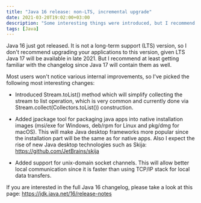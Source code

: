 ```yaml
---
title: "Java 16 release: non-LTS, incremental upgrade"
date: 2021-03-20T19:02:00+03:00
description: "Some interesting things were introduced, but I recommend waiting for Java 17 LTS version"
tags: [Java]
---
```

Java 16 just got released. It is not a long-term support (LTS) version, so I don't recommend upgrading your applications to this version, given LTS Java 17 will be available in late 2021. But I recommend at least getting familiar with the changelog since Java 17 will contain them as well.

Most users won't notice various internal improvements, so I've picked the following most interesting changes:

- Introduced Stream.toList() method which will simplify collecting the stream to list operation, which is very common and currently done via Stream.collect(Collectors.toList()) construction. 

- Added jpackage tool for packaging java apps into native installation images (msi/exe for Windows, deb/rpm for Linux and pkg/dmg for macOS). This will make Java desktop frameworks more popular since the installation part will be the same as for native apps. Also I expect the rise of new Java desktop technologies such as Skija: https://github.com/JetBrains/skija

- Added support for unix-domain socket channels. This will allow better local communication since it is faster than using TCP/IP stack for local data transfers.

If you are interested in the full Java 16 changelog, please take a look at this page: https://jdk.java.net/16/release-notes
